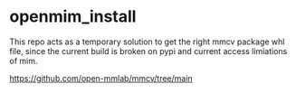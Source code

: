 # openmim_install

This repo acts as a temporary solution to get the right mmcv package whl file, since the current build is broken on pypi and current access limiations of mim.

https://github.com/open-mmlab/mmcv/tree/main
